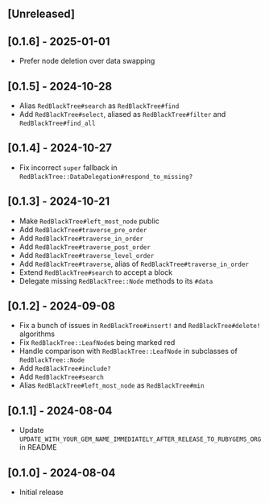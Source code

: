## [Unreleased]

## [0.1.6] - 2025-01-01

- Prefer node deletion over data swapping

## [0.1.5] - 2024-10-28

- Alias `RedBlackTree#search` as `RedBlackTree#find`
- Add `RedBlackTree#select`, aliased as `RedBlackTree#filter` and `RedBlackTree#find_all`

## [0.1.4] - 2024-10-27

- Fix incorrect `super` fallback in `RedBlackTree::DataDelegation#respond_to_missing?`

## [0.1.3] - 2024-10-21

- Make `RedBlackTree#left_most_node` public
- Add `RedBlackTree#traverse_pre_order`
- Add `RedBlackTree#traverse_in_order`
- Add `RedBlackTree#traverse_post_order`
- Add `RedBlackTree#traverse_level_order`
- Add `RedBlackTree#traverse`, alias of `RedBlackTree#traverse_in_order`
- Extend `RedBlackTree#search` to accept a block
- Delegate missing `RedBlackTree::Node` methods to its `#data`

## [0.1.2] - 2024-09-08

- Fix a bunch of issues in `RedBlackTree#insert!` and `RedBlackTree#delete!` algorithms
- Fix `RedBlackTree::LeafNode`s being marked red
- Handle comparison with `RedBlackTree::LeafNode` in subclasses of `RedBlackTree::Node`
- Add `RedBlackTree#include?`
- Add `RedBlackTree#search`
- Alias `RedBlackTree#left_most_node` as `RedBlackTree#min`

## [0.1.1] - 2024-08-04

- Update `UPDATE_WITH_YOUR_GEM_NAME_IMMEDIATELY_AFTER_RELEASE_TO_RUBYGEMS_ORG` in README

## [0.1.0] - 2024-08-04

- Initial release
